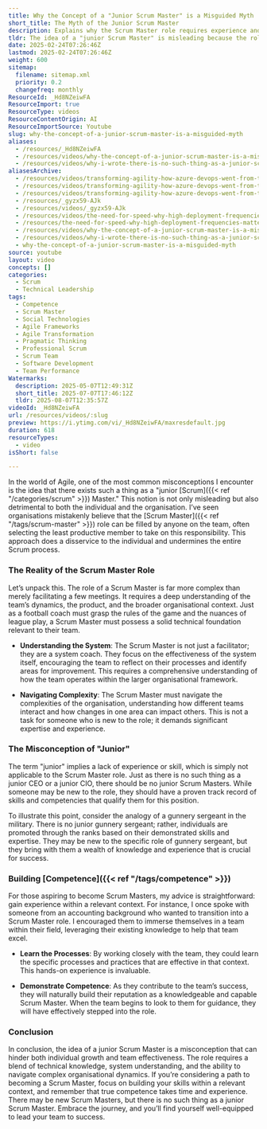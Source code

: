 ```yaml
---
title: Why the Concept of a "Junior Scrum Master" is a Misguided Myth
short_title: The Myth of the Junior Scrum Master
description: Explains why the Scrum Master role requires experience and competence, debunking the myth of a "junior" Scrum Master and highlighting the need for proven skills in Agile teams.
tldr: The idea of a "junior Scrum Master" is misleading because the role demands significant experience, technical knowledge, and the ability to navigate complex team and organisational dynamics. Assigning this responsibility to inexperienced team members undermines both individual growth and team effectiveness. Development managers should ensure that Scrum Masters are chosen based on proven competence and relevant experience, not as entry-level positions.
date: 2025-02-24T07:26:46Z
lastmod: 2025-02-24T07:26:46Z
weight: 600
sitemap:
  filename: sitemap.xml
  priority: 0.2
  changefreq: monthly
ResourceId: _Hd8NZeiwFA
ResourceImport: true
ResourceType: videos
ResourceContentOrigin: AI
ResourceImportSource: Youtube
slug: why-the-concept-of-a-junior-scrum-master-is-a-misguided-myth
aliases:
  - /resources/_Hd8NZeiwFA
  - /resources/videos/why-the-concept-of-a-junior-scrum-master-is-a-misguided-myth
  - /resources/videos/why-i-wrote-there-is-no-such-thing-as-a-junior-scrum-master
aliasesArchive:
  - /resources/videos/transforming-agility-how-azure-devops-went-from-twoyear-releases-to-deployments
  - /resources/videos/transforming-agility-how-azure-devops-went-from-two-year-releases-to-deployments
  - /resources/videos/transforming-agility-how-azure-devops-went-from-two-year-releases-to-880000-deployments
  - /resources/_gyzx59-AJk
  - /resources/videos/_gyzx59-AJk
  - /resources/videos/the-need-for-speed-why-high-deployment-frequencies-matter-in-a-changing-market
  - /resources/the-need-for-speed-why-high-deployment-frequencies-matter-in-a-changing-market
  - /resources/videos/why-the-concept-of-a-junior-scrum-master-is-a-misguided-myth
  - /resources/videos/why-i-wrote-there-is-no-such-thing-as-a-junior-scrum-master
  - why-the-concept-of-a-junior-scrum-master-is-a-misguided-myth
source: youtube
layout: video
concepts: []
categories:
  - Scrum
  - Technical Leadership
tags:
  - Competence
  - Scrum Master
  - Social Technologies
  - Agile Frameworks
  - Agile Transformation
  - Pragmatic Thinking
  - Professional Scrum
  - Scrum Team
  - Software Development
  - Team Performance
Watermarks:
  description: 2025-05-07T12:49:31Z
  short_title: 2025-07-07T17:46:12Z
  tldr: 2025-08-07T12:35:57Z
videoId: _Hd8NZeiwFA
url: /resources/videos/:slug
preview: https://i.ytimg.com/vi/_Hd8NZeiwFA/maxresdefault.jpg
duration: 618
resourceTypes:
  - video
isShort: false

---
```

In the world of Agile, one of the most common misconceptions I encounter is the idea that there exists such a thing as a "junior [Scrum]({{< ref "/categories/scrum" >}}) Master." This notion is not only misleading but also detrimental to both the individual and the organisation. I’ve seen organisations mistakenly believe that the [Scrum Master]({{< ref "/tags/scrum-master" >}}) role can be filled by anyone on the team, often selecting the least productive member to take on this responsibility. This approach does a disservice to the individual and undermines the entire Scrum process. 

### The Reality of the Scrum Master Role

Let’s unpack this. The role of a Scrum Master is far more complex than merely facilitating a few meetings. It requires a deep understanding of the team’s dynamics, the product, and the broader organisational context. Just as a football coach must grasp the rules of the game and the nuances of league play, a Scrum Master must possess a solid technical foundation relevant to their team. 

- **Understanding the System**: The Scrum Master is not just a facilitator; they are a system coach. They focus on the effectiveness of the system itself, encouraging the team to reflect on their processes and identify areas for improvement. This requires a comprehensive understanding of how the team operates within the larger organisational framework.

- **Navigating Complexity**: The Scrum Master must navigate the complexities of the organisation, understanding how different teams interact and how changes in one area can impact others. This is not a task for someone who is new to the role; it demands significant expertise and experience.

### The Misconception of "Junior"

The term "junior" implies a lack of experience or skill, which is simply not applicable to the Scrum Master role. Just as there is no such thing as a junior CEO or a junior CIO, there should be no junior Scrum Masters. While someone may be new to the role, they should have a proven track record of skills and competencies that qualify them for this position. 

To illustrate this point, consider the analogy of a gunnery sergeant in the military. There is no junior gunnery sergeant; rather, individuals are promoted through the ranks based on their demonstrated skills and expertise. They may be new to the specific role of gunnery sergeant, but they bring with them a wealth of knowledge and experience that is crucial for success.

### Building [Competence]({{< ref "/tags/competence" >}})

For those aspiring to become Scrum Masters, my advice is straightforward: gain experience within a relevant context. For instance, I once spoke with someone from an accounting background who wanted to transition into a Scrum Master role. I encouraged them to immerse themselves in a team within their field, leveraging their existing knowledge to help that team excel. 

- **Learn the Processes**: By working closely with the team, they could learn the specific processes and practices that are effective in that context. This hands-on experience is invaluable.

- **Demonstrate Competence**: As they contribute to the team’s success, they will naturally build their reputation as a knowledgeable and capable Scrum Master. When the team begins to look to them for guidance, they will have effectively stepped into the role.

### Conclusion

In conclusion, the idea of a junior Scrum Master is a misconception that can hinder both individual growth and team effectiveness. The role requires a blend of technical knowledge, system understanding, and the ability to navigate complex organisational dynamics. If you’re considering a path to becoming a Scrum Master, focus on building your skills within a relevant context, and remember that true competence takes time and experience. There may be new Scrum Masters, but there is no such thing as a junior Scrum Master. Embrace the journey, and you’ll find yourself well-equipped to lead your team to success.
